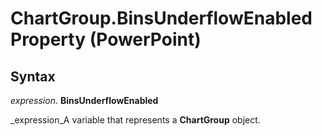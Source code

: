 
# ChartGroup.BinsUnderflowEnabled Property (PowerPoint)

## Syntax

 _expression_. **BinsUnderflowEnabled**

 _expression_A variable that represents a  **ChartGroup** object.

